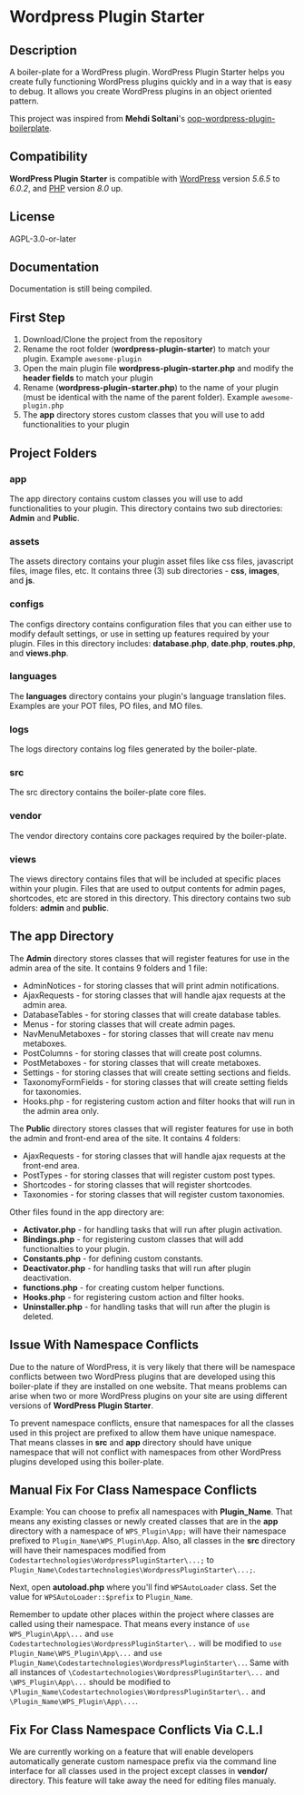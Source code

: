 # Wordpress Plugin Starter

## Description

A boiler-plate for a WordPress plugin. WordPress Plugin Starter helps you create fully functioning WordPress plugins quickly and in a way that is easy to debug. It allows you create WordPress plugins in an object oriented pattern.

This project was inspired from **Mehdi Soltani**'s [oop-wordpress-plugin-boilerplate](<github.com/msn60/oop-wordpress-plugin-boilerplate>).

## Compatibility

**WordPress Plugin Starter** is compatible with [WordPress](https://wordpress.org) version *5.6.5* to *6.0.2*, and [PHP](https://php.net) version *8.0* up.

## License

AGPL-3.0-or-later

## Documentation

Documentation is still being compiled.

## First Step

1. Download/Clone the project from the repository
2. Rename the root folder (**wordpress-plugin-starter**) to match your plugin. Example `awesome-plugin`
3. Open the main plugin file **wordpress-plugin-starter.php** and modify the **header fields** to match your plugin
4. Rename (**wordpress-plugin-starter.php**) to the name of your plugin (must be identical with the name of the parent folder). Example `awesome-plugin.php`
5. The **app** directory stores custom classes that you will use to add functionalities to your plugin

## Project Folders

### app

The app directory contains custom classes you will use to add functionalities to your plugin. This directory contains two sub directories: **Admin** and **Public**.

### assets

The assets directory contains your plugin asset files like css files, javascript files, image files, etc. It contains three (3) sub directories - **css**, **images**, and **js**.

### configs

The configs directory contains configuration files that you can either use to modify default settings, or use in setting up features required by your plugin. Files in this directory includes: **database.php**, **date.php**, **routes.php**, and **views.php**.

### languages

The **languages** directory contains your plugin's language translation files. Examples are your POT files, PO files, and MO files.

### logs

The logs directory contains log files generated by the boiler-plate.

### src

The src directory contains the boiler-plate core files.

### vendor

The vendor directory contains core packages required by the boiler-plate.

### views

The views directory contains files that will be included at specific places within your plugin. Files that are used to output contents for admin pages, shortcodes, etc are stored in this directory. This directory contains two sub folders: **admin** and **public**.

## The app Directory

The **Admin** directory stores classes that will register features for use in the admin area of the site. It contains 9 folders and 1 file:

- AdminNotices              - for storing classes that will print admin notifications.
- AjaxRequests              - for storing classes that will handle ajax requests at the admin area.
- DatabaseTables            - for storing classes that will create database tables.
- Menus                     - for storing classes that will create admin pages.
- NavMenuMetaboxes          - for storing classes that will create nav menu metaboxes.
- PostColumns               - for storing classes that will create post columns.
- PostMetaboxes             - for storing classes that will create metaboxes.
- Settings                  - for storing classes that will create setting sections and fields.
- TaxonomyFormFields        - for storing classes that will create setting fields for taxonomies.
- Hooks.php                 - for registering custom action and filter hooks that will run in the admin area only.

The **Public** directory stores classes that will register features for use in both the admin and front-end area of the site. It contains 4 folders:

- AjaxRequests      - for storing classes that will handle ajax requests at the front-end area.
- PostTypes         - for storing classes that will register custom post types.
- Shortcodes        - for storing classes that will register shortcodes.
- Taxonomies        - for storing classes that will register custom taxonomies.

Other files found in the app directory are:

- **Activator.php**     - for handling tasks that will run after plugin activation.
- **Bindings.php**      - for registering custom classes that will add functionalties to your plugin.
- **Constants.php**     - for defining custom constants.
- **Deactivator.php**   - for handling tasks that will run after plugin deactivation.
- **functions.php**     - for creating custom helper functions.
- **Hooks.php**         - for registering custom action and filter hooks.
- **Uninstaller.php**   - for handling tasks that will run after the plugin is deleted.

## Issue With Namespace Conflicts

Due to the nature of WordPress, it is very likely that there will be namespace conflicts between two WordPress plugins that are developed using this boiler-plate if they are installed on one website. That means problems can arise when two or more WordPress plugins on your site are using different versions of **WordPress Plugin Starter**.

To prevent namespace conflicts, ensure that namespaces for all the classes used in this project are prefixed to allow them have unique namespace. That means classes in **src** and **app** directory should have unique namespace that will not conflict with namespaces from other WordPress plugins developed using this boiler-plate.

## Manual Fix For Class Namespace Conflicts

Example: You can choose to prefix all namespaces with **Plugin_Name**. That means any existing classes or newly created classes that are in the **app** directory with a namespace of `WPS_Plugin\App;` will have their namespace prefixed to `Plugin_Name\WPS_Plugin\App`. Also, all classes in the **src** directory will have their namespaces modified from `Codestartechnologies\WordpressPluginStarter\...;` to `Plugin_Name\Codestartechnologies\WordpressPluginStarter\...;`.

Next, open **autoload.php** where you'll find `WPSAutoLoader` class. Set the value for `WPSAutoLoader::$prefix` to `Plugin_Name`.

Remember to update other places within the project where classes are called using their namespace. That means every instance of `use WPS_Plugin\App\...` and `use Codestartechnologies\WordpressPluginStarter\..` will be modified to `use Plugin_Name\WPS_Plugin\App\...` and `use Plugin_Name\Codestartechnologies\WordpressPluginStarter\..`. Same with all instances of `\Codestartechnologies\WordpressPluginStarter\...` and `\WPS_Plugin\App\...` should be modified to `\Plugin_Name\Codestartechnologies\WordpressPluginStarter\..` and `\Plugin_Name\WPS_Plugin\App\...`.

## Fix For Class Namespace Conflicts Via C.L.I

We are currently working on a feature that will enable developers automatically generate custom namespace prefix via the command line interface for all classes used in the project except classes in **vendor/** directory. This feature will take away the need for editing files manualy.
